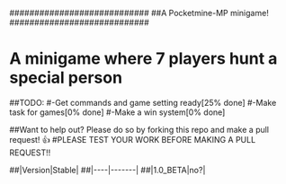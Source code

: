 ############################
##A Pocketmine-MP minigame!
############################
# A minigame where 7 players hunt a special person
##TODO:
#-Get commands and game setting ready[25% done]
#-Make task for games[0% done]
#-Make a win system[0% done]

##Want to help out? Please do so by forking this repo and make a pull request! :+1:
#PLEASE TEST YOUR WORK BEFORE MAKING A PULL REQUEST!!

##|Version|Stable|
##|----|-------|
##|1.0_BETA|no?|


